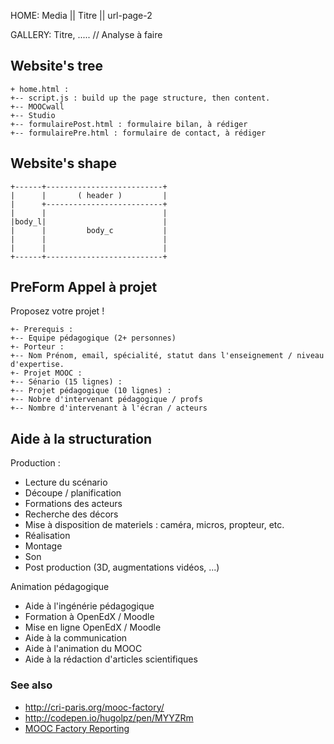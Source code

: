 
HOME:
Media || Titre || url-page-2

GALLERY:
Titre, ..... // Analyse à faire

## Website's tree
```
+ home.html :
+-- script.js : build up the page structure, then content.
+-- MOOCwall
+-- Studio
+-- formulairePost.html : formulaire bilan, à rédiger
+-- formulairePre.html : formulaire de contact, à rédiger
```

## Website's shape
```
+------+--------------------------+
|      |       ( header )         |
|      +--------------------------+
|      |                          |
|body_l|                          |
|      |         body_c           |
|      |                          |
|      |                          |
+------+--------------------------+
```

## PreForm Appel à projet

Proposez votre projet !
```
+- Prerequis :
+-- Equipe pédagogique (2+ personnes)
+- Porteur :
+-- Nom Prénom, email, spécialité, statut dans l'enseignement / niveau d'expertise.
+- Projet MOOC :
+-- Sénario (15 lignes) :
+-- Projet pédagogique (10 lignes) :
+-- Nobre d'intervenant pédagogique / profs
+-- Nombre d'intervenant à l'écran / acteurs
```

## Aide à la structuration

Production :
- Lecture du scénario
- Découpe / planification
- Formations des acteurs
- Recherche des décors
- Mise à disposition de materiels : caméra, micros, propteur, etc.
- Réalisation
- Montage
- Son
- Post production (3D, augmentations vidéos, ...)

Animation pédagogique
- Aide à l'ingénérie pédagogique
- Formation à OpenEdX / Moodle
- Mise en ligne OpenEdX / Moodle
- Aide à la communication
- Aide à l'animation du MOOC
- Aide à la rédaction d'articles scientifiques


### See also
- http://cri-paris.org/mooc-factory/
- http://codepen.io/hugolpz/pen/MYYZRm
- [MOOC Factory Reporting](https://docs.google.com/a/cri-paris.org/forms/d/e/1FAIpQLSfXXO7ZulRZ_parU4r-R27twm4yRP-DJTx9-iDlqYifVov68g/viewform)

